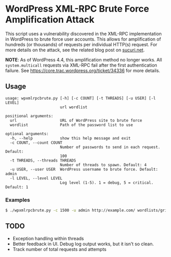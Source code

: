 # WordPress XML-RPC Brute Force Amplification Attack

This script uses a vulnerability discovered in the XML-RPC implementation in WordPress to brute force user accounts. This allows for amplification of hundreds (or thousands) of requests per individual HTTP(s) request. For more details on the attack, see the related blog post on [sucuri.net](https://blog.sucuri.net/2015/10/brute-force-amplification-attacks-against-wordpress-xmlrpc.html).

**NOTE**: As of WordPress 4.4, this amplification method no longer works. All `system.multicall` requests via XML-RPC fail after the first authentication failure. See https://core.trac.wordpress.org/ticket/34336 for more details.

## Usage

```
usage: wpxmlrpcbrute.py [-h] [-c COUNT] [-t THREADS] [-u USER] [-l LEVEL]
                        url wordlist

positional arguments:
  url                   URL of WordPress site to brute force
  wordlist              Path of the password list to use

optional arguments:
  -h, --help            show this help message and exit
  -c COUNT, --count COUNT
                        Number of passwords to send in each request. Default:
                        100
  -t THREADS, --threads THREADS
                        Number of threads to spawn. Default: 4
  -u USER, --user USER  WordPress username to brute force. Default: admin
  -l LEVEL, --level LEVEL
                        Log level (1-5). 1 = debug, 5 = critical. Default: 1
```

### Examples

``` bash
$ ./wpxmlrpcbrute.py -c 1500 -u admin http://example.com/ wordlists/grimwepa_pw.txt
```

## TODO

 - Exception handling within threads
 - Better feedback in UI. Debug log output works, but it isn't so clean.
 - Track number of total requests and attempts
